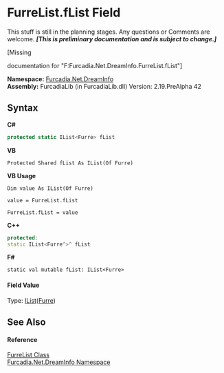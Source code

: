 # FurreList.fList Field
This stuff is still in the planning stages. Any questions or Comments are welcome. _**\[This is preliminary documentation and is subject to change.\]**_

\[Missing <summary> documentation for "F:Furcadia.Net.DreamInfo.FurreList.fList"\]

**Namespace:**&nbsp;<a href="N_Furcadia_Net_DreamInfo">Furcadia.Net.DreamInfo</a><br />**Assembly:**&nbsp;FurcadiaLib (in FurcadiaLib.dll) Version: 2.19.PreAlpha 42

## Syntax

**C#**<br />
``` C#
protected static IList<Furre> fList
```

**VB**<br />
``` VB
Protected Shared fList As IList(Of Furre)
```

**VB Usage**<br />
``` VB Usage
Dim value As IList(Of Furre)

value = FurreList.fList

FurreList.fList = value
```

**C++**<br />
``` C++
protected:
static IList<Furre^>^ fList
```

**F#**<br />
``` F#
static val mutable fList: IList<Furre>
```


#### Field Value
Type: <a href="http://msdn2.microsoft.com/en-us/library/5y536ey6" target="_blank">IList</a>(<a href="T_Furcadia_Net_DreamInfo_Furre">Furre</a>)

## See Also


#### Reference
<a href="T_Furcadia_Net_DreamInfo_FurreList">FurreList Class</a><br /><a href="N_Furcadia_Net_DreamInfo">Furcadia.Net.DreamInfo Namespace</a><br />
